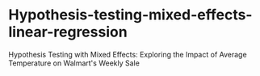 # Hypothesis-testing-mixed-effects-linear-regression
Hypothesis Testing with Mixed Effects: Exploring the Impact of Average Temperature on Walmart's Weekly Sale
